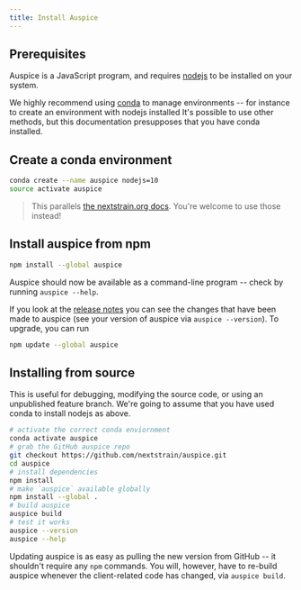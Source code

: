 ```yaml
---
title: Install Auspice
---
```


## Prerequisites 
Auspice is a JavaScript program, and requires [nodejs](https://nodejs.org/) to be installed on your system.

We highly recommend using [conda](https://conda.io/docs/) to manage environments -- for instance to create an environment with nodejs installed
It's possible to use other methods, but this documentation presupposes that you have conda installed.

## Create a conda environment
```bash
conda create --name auspice nodejs=10
source activate auspice
```

> This parallels [the nextstrain.org docs](https://nextstrain.org/docs/getting-started/local-installation#install-augur--auspice-with-conda-recommended).
You're welcome to use those instead!

## Install auspice from npm


```bash
npm install --global auspice
```
Auspice should now be available as a command-line program -- check by running `auspice --help`.

If you look at the [release notes](releases/changelog.md) you can see the changes that have been made to auspice (see your version of auspice via `auspice --version`).
To upgrade, you can run

```bash
npm update --global auspice
```

## Installing from source


This is useful for debugging, modifying the source code, or using an unpublished feature branch.
We're going to assume that you have used conda to install nodejs as above.

```bash
# activate the correct conda enviornment
conda activate auspice
# grab the GitHub auspice repo
git checkout https://github.com/nextstrain/auspice.git
cd auspice
# install dependencies
npm install
# make `auspice` available globally
npm install --global .
# build auspice
auspice build
# test it works
auspice --version
auspice --help
```

Updating auspice is as easy as pulling the new version from GitHub -- it shouldn't require any `npm` commands.
You will, however, have to re-build auspice whenever the client-related code has changed, via `auspice build`.
